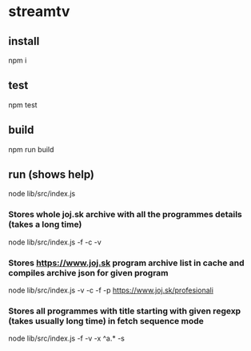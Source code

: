 # streamtv

## install
npm i

## test
npm test

## build
npm run build

## run (shows help)
node lib/src/index.js

### Stores whole joj.sk archive with all the programmes details (takes a long time)
node lib/src/index.js -f -c -v

### Stores https://www.joj.sk program archive list in cache and compiles archive json for given program
node lib/src/index.js -v -c -f -p https://www.joj.sk/profesionali

### Stores all programmes with title starting with given regexp (takes usually long time) in fetch sequence mode 
node lib/src/index.js -f -v -x ^a.* -s